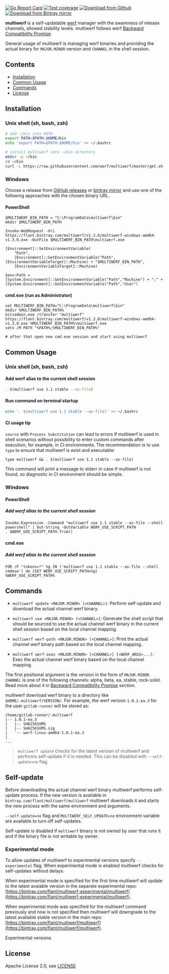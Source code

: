 [![Go Report Card](https://goreportcard.com/badge/github.com/werf/multiwerf)](https://goreportcard.com/report/github.com/werf/multiwerf)
[![Test coverage](https://api.codeclimate.com/v1/badges/fab032c3d6836d768af4/test_coverage)](https://codeclimate.com/github/werf/multiwerf/test_coverage)
[![Download from Github](https://img.shields.io/github/tag-date/werf/multiwerf.svg?logo=github&label=latest)](https://github.com/werf/multiwerf/releases/latest)
[![Download from Bintray mirror](https://api.bintray.com/packages/flant/multiwerf/multiwerf/images/download.svg)](https://bintray.com/flant/multiwerf/multiwerf/_latestVersion)

**multiwerf** is a self-updatable [werf](https://github.com/werf/werf) manager with the awareness of release channels, allowed stability levels. multiwerf follows werf [Backward Compatibility Promise](https://github.com/werf/werf#backward-compatibility-promise).

General usage of multiwerf is managing werf binaries and providing the actual binary for `MAJOR.MINOR` version and `CHANNEL` in the shell session.

## Contents

- [Installation](#installation)
- [Common Usage](#common-usage)
- [Commands](#commands)
- [License](#license)

## Installation

### Unix shell (sh, bash, zsh)

```bash
# add ~/bin into PATH
export PATH=$PATH:$HOME/bin
echo 'export PATH=$PATH:$HOME/bin' >> ~/.bashrc

# install multiwerf into ~/bin directory
mkdir -p ~/bin
cd ~/bin
curl -L https://raw.githubusercontent.com/werf/multiwerf/master/get.sh | bash
```

### Windows

Choose a release from [GitHub releases](https://github.com/werf/multiwerf/releases) or [bintray mirror](https://bintray.com/flant/multiwerf/multiwerf/_latestVersion) and use one of the following approaches with the chosen binary URL.

#### PowerShell

```shell
$MULTIWERF_BIN_PATH = "C:\ProgramData\multiwerf\bin"
mkdir $MULTIWERF_BIN_PATH

Invoke-WebRequest -Uri https://flant.bintray.com/multiwerf/v1.3.0/multiwerf-windows-amd64-v1.3.0.exe -OutFile $MULTIWERF_BIN_PATH\multiwerf.exe

[Environment]::SetEnvironmentVariable(
    "Path",
    [Environment]::GetEnvironmentVariable("Path", [EnvironmentVariableTarget]::Machine) + "$MULTIWERF_BIN_PATH",
    [EnvironmentVariableTarget]::Machine)

$env:Path = [System.Environment]::GetEnvironmentVariable("Path","Machine") + ";" + [System.Environment]::GetEnvironmentVariable("Path","User")
```

#### cmd.exe (run as Administrator)

```shell
set MULTIWERF_BIN_PATH="C:\ProgramData\multiwerf\bin"
mkdir %MULTIWERF_BIN_PATH%
bitsadmin.exe /transfer "multiwerf" https://flant.bintray.com/multiwerf/v1.3.0/multiwerf-windows-amd64-v1.3.0.exe %MULTIWERF_BIN_PATH%\multiwerf.exe
setx /M PATH "%PATH%;%MULTIWERF_BIN_PATH%"

# after that open new cmd.exe session and start using multiwerf
```

## Common Usage

### Unix shell (sh, bash, zsh)

#### Add werf alias to the current shell session

```bash
. $(multiwerf use 1.1 stable --as-file)
```

#### Run command on terminal startup

```bash
echo '. $(multiwerf use 1.1 stable --as-file)' >> ~/.bashrc
```

#### CI usage tip

`source` with `Process Substitution` can lead to errors If multiwerf is used in shell scenarios without possibility to enter custom commands after execution, for example, in CI environments. The recommendation is to use `type` to ensure that multiwerf
is exist and executable:

```shell
type multiwerf && . $(multiwerf use 1.1 stable --as-file)
```

This command will print a message to stderr in case if multiwerf is not found, so diagnostic in CI environment should be simple. 

### Windows

#### PowerShell

##### Add werf alias to the current shell session

```shell
Invoke-Expression -Command "multiwerf use 1.1 stable --as-file --shell powershell" | Out-String -OutVariable WERF_USE_SCRIPT_PATH
. $WERF_USE_SCRIPT_PATH.Trim()
```

#### cmd.exe

##### Add werf alias to the current shell session

```shell
FOR /F "tokens=*" %g IN ('multiwerf use 1.1 stable --as-file --shell cmdexe') do (SET WERF_USE_SCRIPT_PATH=%g)
%WERF_USE_SCRIPT_PATH%
```

## Commands

- `multiwerf update <MAJOR.MINOR> [<CHANNEL>]`: Perform self-update and download the actual channel werf binary.

- `multiwerf use <MAJOR.MINOR> [<CHANNEL>]`: Generate the shell script that should be sourced to use the actual channel werf binary in the current shell session based on the local channel mapping.

- `multiwerf werf-path <MAJOR.MINOR> [<CHANNEL>]`: Print the actual channel werf binary path based on the local channel mapping..

- `multiwerf werf-exec <MAJOR.MINOR> [<CHANNEL>] [<WERF_ARGS>...]`: Exec the actual channel werf binary based on the local channel mapping.

The first positional argument is the version in the form of `MAJOR.MINOR`. `CHANNEL` is one of the following channels: alpha, beta, ea, stable, rock-solid. Read more about it in [Backward Compatibility Promise](https://github.com/werf/werf#backward-compatibility-promise) section.

multiwerf download werf binary to a directory like `$HOME/.multiwerf/VERSION/`. 
For example, the werf version `1.0.1-ea.3` for the user `gitlab-runner` will be stored as:

```
/home/gitlab-runner/.multiwerf
|-- 1.0.1-ea.3
|   |-- SHA256SUMS
|   |-- SHA256SUMS.sig
|   `-- werf-linux-amd64-1.0.1-ea.3
|
...
```

> `multiwerf update` checks for the latest version of multiwerf and performs self-update if it is needed. This can be disabled with `--self-update=no` flag. 

## Self-update

Before downloading the actual channel werf binary multiwerf performs self-update process. If the new version is available in `bintray.com/flant/multiwerf/multiwerf` multiwerf downloads it and starts the new process with the same environment and arguments.

`--self-update=no` flag and `MULTIWERF_SELF_UPDATE=no` environment variable are available to turn off self-updates.

Self-update is disabled if `multiwerf` binary is not owned by user that runs it and if the binary file is not writable by owner. 

### Experimental mode

To allow updates of multiwerf to experimental versions specify `--experimental` flag. When experimental mode is enabled multiwerf checks for self-updates without delays.

When experimental mode is specified for the first time multiwerf will update to the latest avaiable version in the separate experimental repo: [https://bintray.com/flant/multiwerf-experimental/multiwerf](https://bintray.com/flant/multiwerf-experimental/multiwerf).

When experimental mode was specified for the multiwerf command previously and now is not specified then multiwerf will downgrade to the latest available stable version in the main repo: [https://bintray.com/flant/multiwerf/multiwerf](https://bintray.com/flant/multiwerf/multiwerf).

Experimental versions

## License

Apache License 2.0, see [LICENSE](LICENSE)
